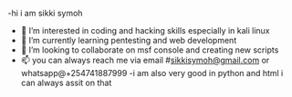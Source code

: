 -hi i am sikki symoh 
- 👀 I’m interested in coding and hacking skills especially in kali linux
- 🌱 I’m currently learning pentesting and web development
- 💞️ I’m looking to collaborate on msf console and creating new scripts
- 📫 you can always reach me via email #sikkisymoh@gmail.com or whatsapp@+254741887999
-i am also very good in python and html i can always assit on that
<!---
sikkisymoh/sikkisymoh is a ✨ special ✨ repository because its `README.md` (this file) appears on your GitHub profile.
You can click the Preview link to take a look at your changes.
--->
